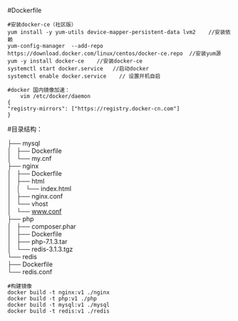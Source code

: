#Dockerfile 

	#安装docker-ce（社区版）
	yum install -y yum-utils device-mapper-persistent-data lvm2    //安装依赖 
	yum-config-manager  --add-repo https://download.docker.com/linux/centos/docker-ce.repo  //安装yum源 
	yum -y install docker-ce    //安装docker-ce  
	systemctl start docker.service   //启动docker 
	systemctl enable docker.service    // 设置开机自启 

	#docker 国内镜像加速： 
		vim /etc/docker/daemon   
	{ 
	"registry-mirrors": ["https://registry.docker-cn.com"] 
	} 


#目录结构：<br> 

├── mysql <br> 
│   ├── Dockerfile <br> 
│   └── my.cnf <br> 
├── nginx <br> 
│   ├── Dockerfile <br> 
│   ├── html <br> 
│   │   └── index.html <br> 
│   ├── nginx.conf <br> 
│   └── vhost <br> 
│       └── www.conf <br> 
├── php <br> 
│   ├── composer.phar <br> 
│   ├── Dockerfile <br> 
│   ├── php-7.1.3.tar <br> 
│   └── redis-3.1.3.tgz <br> 
└── redis <br> 
		├── Dockerfile <br> 
		└── redis.conf <br> 
	
	#构建镜像
	docker build -t nginx:v1 ./nginx
	docker build -t php:v1 ./php	
	docker build -t mysql:v1 ./mysql
	docker build -t redis:v1 ./redis
	
	
	
	
	
	
	
	
	
	
	
	
	
	
	
	
